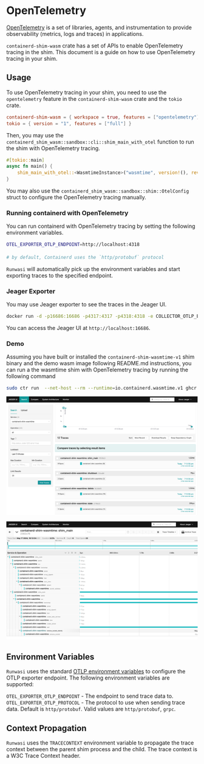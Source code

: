 # OpenTelemetry

[OpenTelemetry](https://opentelemetry.io/) is a set of libraries, agents, and instrumentation to provide observability (metrics, logs and traces) in applications.

`containerd-shim-wasm` crate has a set of APIs to enable OpenTelemetry tracing in the shim. This document is a guide on how to use OpenTelemetry tracing in your shim.

## Usage

To use OpenTelemetry tracing in your shim, you need to use the `opentelemetry` feature in the `containerd-shim-wasm` crate and the `tokio` crate.
```toml
containerd-shim-wasm = { workspace = true, features = ["opentelemetry"] }
tokio = { version = "1", features = ["full"] }
```

Then, you may use the `containerd_shim_wasm::sandbox::cli::shim_main_with_otel` function to run the shim with OpenTelemetry tracing.

```rust
#[tokio::main]
async fn main() {
    shim_main_with_otel::<WasmtimeInstance>("wasmtime", version!(), revision!(), "v1", None);
}
```

You may also use the `containerd_shim_wasm::sandbox::shim::OtelConfig` struct to configure the OpenTelemetry tracing manually.

### Running containerd with OpenTelemetry

You can run containerd with OpenTelemetry tracing by setting the following environment variables.

```sh
OTEL_EXPORTER_OTLP_ENDPOINT=http://localhost:4318

# by default, Containerd uses the `http/protobuf` protocol
```

`Runwasi` will automatically pick up the environment variables and start exporting traces to the specified endpoint.
 
### Jeager Exporter

You may use Jeager exporter to see the traces in the Jeager UI.

```sh
docker run -d -p16686:16686 -p4317:4317 -p4318:4318 -e COLLECTOR_OTLP_ENABLED=true jaegertracing/all-in-one:latest
```

You can access the Jeager UI at `http://localhost:16686`.

### Demo

Assuming you have built or installed the `containerd-shim-wasmtime-v1` shim binary and the demo wasm image following README.md instructions,
you can run a the wasmtime shim with OpenTelemetry tracing by running the following command

```sh
sudo ctr run  --net-host --rm --runtime=io.containerd.wasmtime.v1 ghcr.io/containerd/runwasi/wasi-demo-app:latest testwasm /wasi-demo-app.wasm sleep 3
```

![alt text](image.png)

![alt text](image-1.png)

## Environment Variables

`Runwasi` uses the standard [OTLP environment variables](https://opentelemetry.io/docs/languages/sdk-configuration/otlp-exporter/) to configure the OTLP exporter endpoint. The following environment variables are supported:

`OTEL_EXPORTER_OTLP_ENDPOINT` - The endpoint to send trace data to.
`OTEL_EXPORTER_OTLP_PROTOCOL` - The protocol to use when sending trace data. Default is `http/protobuf`. Valid values are `http/protobuf`, `grpc`.

## Context Propagation

`Runwasi` uses the `TRACECONTEXT` environment variable to propagate the trace context between the parent shim process and the child. The trace context is a W3C Trace Context header.